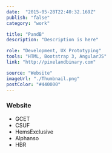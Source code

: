 ```yaml
---
date:  "2015-05-28T22:40:32.169Z"
publish: "false" 
category: "work"

title: "PandB"
description: "Description is here"

role: "Development, UX Prototyping"
tools: "HTML, Bootstrap 3, AngularJS" 
link: "http://pixelandbinary.com" 

source: "Website"
imageUrl: "./Thumbnail.png"
postColor: "#440000"
---
```


### Website

- GCET
- CSUF
- HemsExclusive
- Alphanso
- HBR
